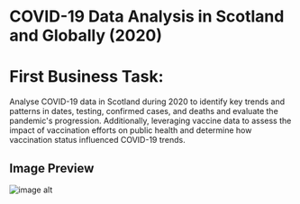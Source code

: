 # COVID-19 Data Analysis in Scotland and Globally (2020)

# First Business Task: 
Analyse COVID-19 data in Scotland during 2020 to identify key trends and patterns in dates, testing, confirmed cases, and deaths and evaluate the pandemic's progression. Additionally, leveraging vaccine data to assess the impact of vaccination efforts on public health and determine how vaccination status influenced COVID-19 trends.

## Image Preview
![image alt]()


